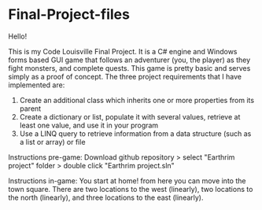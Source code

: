 # Final-Project-files
 Hello!
 
 This is my Code Louisville Final Project. It is a C# engine and Windows forms based GUI game that follows an adventurer (you, the player) as they fight monsters, and complete quests. This game is pretty basic and serves simply as a proof of concept. The three project requirements that I have implemented are:
 
 1. Create an additional class which inherits one or more properties from its parent
 2. Create a dictionary or list, populate it with several values, retrieve at least one value, and use it in your program
 3. Use a LINQ query to retrieve information from a data structure (such as a list or array) or file


 
 
 Instructions pre-game:
 Download github repository > select "Earthrim project" folder > double click "Earthrim project.sln"
 
 Instructions in-game:
 You start at home! from here you can move into the town square. There are two locations to the west (linearly), two locations to the north (linearly), and three locations to the east (linearly).

